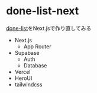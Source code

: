 # done-list-next

[done-list](https://github.com/hoshima/done-list)をNext.jsで作り直してみる

- Next.js
  - App Router
- Supabase
  - Auth
  - Database
- Vercel
- HeroUI
- tailwindcss
